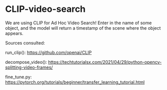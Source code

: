 # CLIP-video-search
We are using CLIP for Ad Hoc Video Search! Enter in the name of some object, and the model will return a timestamp of the scene where the object appears.

Sources consulted:

run_clip(): https://github.com/openai/CLIP

decompose_video(): https://techtutorialsx.com/2021/04/29/python-opencv-splitting-video-frames/

fine_tune.py: https://pytorch.org/tutorials/beginner/transfer_learning_tutorial.html
